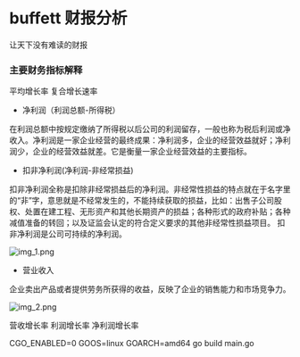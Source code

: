 # buffett 财报分析

让天下没有难读的财报

### 主要财务指标解释

平均增长率 复合增长速率

* 净利润（利润总额-所得税）

在利润总额中按规定缴纳了所得税以后公司的利润留存，一般也称为税后利润或净收入。净利润是一家企业经营的最终成果：净利润多，企业的经营效益就好；净利润少，企业的经营效益就差。它是衡量一家企业经营效益的主要指标。

* 扣非净利润(净利润-非经常损益)

扣非净利润全称是扣除非经常损益后的净利润。非经常性损益的特点就在于名字里的“非”字，意思就是不经常发生的，不能持续获取的损益，比如：出售子公司股权、处置在建工程、无形资产和其他长期资产的损益；各种形式的政府补贴；各种减值准备的转回；以及证监会认定的符合定义要求的其他非经常性损益项目。
扣非净利润是公司可持续的净利润。

![img_1.png](img_1.png)

* 营业收入

企业卖出产品或者提供劳务所获得的收益，反映了企业的销售能力和市场竞争力。

![img_2.png](img_2.png)


营收增长率
利润增长率
净利润增长率




CGO_ENABLED=0  GOOS=linux  GOARCH=amd64  go build main.go